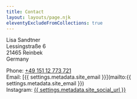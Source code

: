 ```yaml
---
title: Contact
layout: layouts/page.njk
eleventyExcludeFromCollections: true
---
```


Lisa Sandtner\
Lessingstraße 6\
21465 Reinbek\
Germany

Phone: [+49 151 12 773 721](tel:+4915112773721)\
Email: [{{ settings.metadata.site_email }}](mailto:{{ settings.metadata.site_email }})\
Instagram: <a href="{{ settings.metadata.site_social_url }}" target="_blank" rel="noopener">{{ settings.metadata.site_social_url }}</a>
